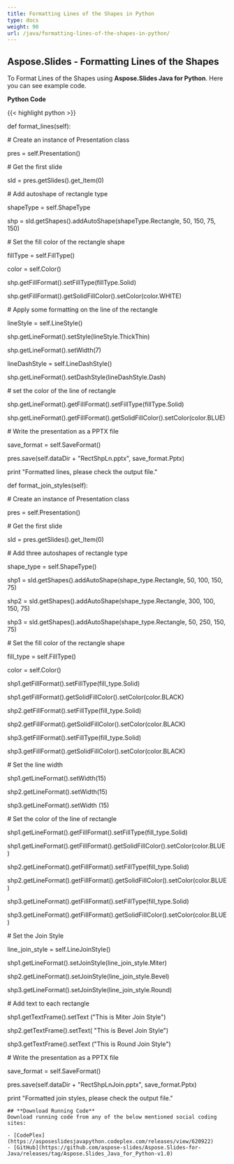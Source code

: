 ```yaml
---
title: Formatting Lines of the Shapes in Python
type: docs
weight: 90
url: /java/formatting-lines-of-the-shapes-in-python/
---
```


## **Aspose.Slides - Formatting Lines of the Shapes**
To Format Lines of the Shapes using **Aspose.Slides Java for Python**. Here you can see example code.

**Python Code**

{{< highlight python >}}

 def format_lines(self):

\# Create an instance of Presentation class

pres = self.Presentation()

\# Get the first slide

sld = pres.getSlides().get_Item(0)

\# Add autoshape of rectangle type

shapeType = self.ShapeType

shp = sld.getShapes().addAutoShape(shapeType.Rectangle, 50, 150, 75, 150)

\# Set the fill color of the rectangle shape

fillType = self.FillType()

color = self.Color()

shp.getFillFormat().setFillType(fillType.Solid)

shp.getFillFormat().getSolidFillColor().setColor(color.WHITE)

\# Apply some formatting on the line of the rectangle

lineStyle = self.LineStyle()

shp.getLineFormat().setStyle(lineStyle.ThickThin)

shp.getLineFormat().setWidth(7)

lineDashStyle = self.LineDashStyle()

shp.getLineFormat().setDashStyle(lineDashStyle.Dash)

\# set the color of the line of rectangle

shp.getLineFormat().getFillFormat().setFillType(fillType.Solid)

shp.getLineFormat().getFillFormat().getSolidFillColor().setColor(color.BLUE)

\# Write the presentation as a PPTX file

save_format = self.SaveFormat()

pres.save(self.dataDir + "RectShpLn.pptx", save_format.Pptx)

print "Formatted lines, please check the output file."

def format_join_styles(self):

\# Create an instance of Presentation class

pres = self.Presentation()

\# Get the first slide

sld = pres.getSlides().get_Item(0)

\# Add three autoshapes of rectangle type

shape_type = self.ShapeType()

shp1 = sld.getShapes().addAutoShape(shape_type.Rectangle, 50, 100, 150, 75)

shp2 = sld.getShapes().addAutoShape(shape_type.Rectangle, 300, 100, 150, 75)

shp3 = sld.getShapes().addAutoShape(shape_type.Rectangle, 50, 250, 150, 75)

\# Set the fill color of the rectangle shape

fill_type = self.FillType()

color = self.Color()

shp1.getFillFormat().setFillType(fill_type.Solid)

shp1.getFillFormat().getSolidFillColor().setColor(color.BLACK)

shp2.getFillFormat().setFillType(fill_type.Solid)

shp2.getFillFormat().getSolidFillColor().setColor(color.BLACK)

shp3.getFillFormat().setFillType(fill_type.Solid)

shp3.getFillFormat().getSolidFillColor().setColor(color.BLACK)

\# Set the line width

shp1.getLineFormat().setWidth(15)

shp2.getLineFormat().setWidth(15)

shp3.getLineFormat().setWidth (15)

\# Set the color of the line of rectangle

shp1.getLineFormat().getFillFormat().setFillType(fill_type.Solid)

shp1.getLineFormat().getFillFormat().getSolidFillColor().setColor(color.BLUE)

shp2.getLineFormat().getFillFormat().setFillType(fill_type.Solid)

shp2.getLineFormat().getFillFormat().getSolidFillColor().setColor(color.BLUE)

shp3.getLineFormat().getFillFormat().setFillType(fill_type.Solid)

shp3.getLineFormat().getFillFormat().getSolidFillColor().setColor(color.BLUE)

\# Set the Join Style

line_join_style = self.LineJoinStyle()

shp1.getLineFormat().setJoinStyle(line_join_style.Miter)

shp2.getLineFormat().setJoinStyle(line_join_style.Bevel)

shp3.getLineFormat().setJoinStyle(line_join_style.Round)

\# Add text to each rectangle

shp1.getTextFrame().setText ("This is Miter Join Style")

shp2.getTextFrame().setText( "This is Bevel Join Style")

shp3.getTextFrame().setText ("This is Round Join Style")

\# Write the presentation as a PPTX file

save_format = self.SaveFormat()

pres.save(self.dataDir + "RectShpLnJoin.pptx", save_format.Pptx)

print "Formatted join styles, please check the output file."

```
## **Download Running Code**
Download running code from any of the below mentioned social coding sites:

- [CodePlex](https://asposeslidesjavapython.codeplex.com/releases/view/620922)
- [GitHub](https://github.com/aspose-slides/Aspose.Slides-for-Java/releases/tag/Aspose.Slides_Java_for_Python-v1.0)
